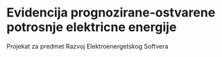 # Evidencija prognozirane-ostvarene potrosnje elektricne energije
Projekat za predmet Razvoj Elektroenergetskog Softvera
